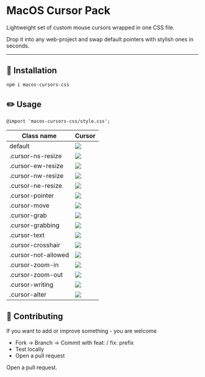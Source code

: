 # MacOS Cursor Pack

Lightweight set of custom mouse cursors wrapped in one CSS file.

Drop it into any web-project and swap default pointers with stylish ones in seconds.

---

## 🔧 Installation

```sh
npm i macos-cursors-css
```

## ✏️ Usage

```
@import 'macos-cursors-css/style.css';
```

| Class name          | Cursor                              |
|---------------------|-------------------------------------|
| default             | <img src="cursors/auto.cur">        |
| .cursor-ns-resize   | <img src="cursors/ns_resize.cur">   |
| .cursor-ew-resize   | <img src="cursors/ew_resize.cur">   |
| .cursor-nw-resize   | <img src="cursors/nw_resize.cur">   |
| .cursor-ne-resize   | <img src="cursors/ne_resize.cur">   |
| .cursor-pointer     | <img src="cursors/pointer.cur">     |
| .cursor-move        | <img src="cursors/move.cur">        |
| .cursor-grab        | <img src="cursors/grab.cur">        |
| .cursor-grabbing    | <img src="cursors/grabbing.cur">    |
| .cursor-text        | <img src="cursors/text.cur">        |
| .cursor-crosshair   | <img src="cursors/crosshair.cur">   |
| .cursor-not-allowed | <img src="cursors/not_allowed.cur"> |
| .cursor-zoom-in     | <img src="cursors/zoom_in.cur">     |
| .cursor-zoom-out    | <img src="cursors/zoom_out.cur">    |
| .cursor-writing     | <img src="cursors/writing.cur">     |
| .cursor-alter       | <img src="cursors/alter.cur">       |

## 🤝 Contributing
If you want to add or improve something - you are welcome

* Fork → Branch → Commit with feat: / fix: prefix
* Test locally
* Open a pull request

Open a pull request.